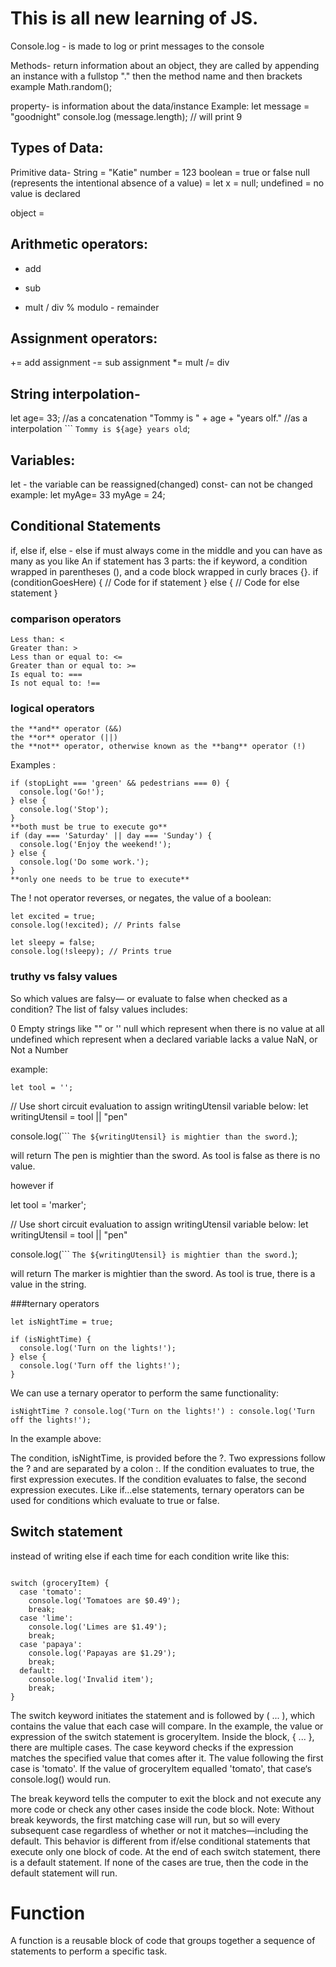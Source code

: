 # This is all new learning of JS.

 Console.log - is made to log or print messages to the console

 Methods- return information about an object, they are called by appending an instance with a fullstop "." then the method name and then brackets 
 example Math.random(); 

 property- is information about the data/instance 
 Example: 
 let message = "goodnight"
 console.log (message.length);
// will print 9

 ## Types of Data: 
  Primitive data-
  String = "Katie"
  number = 123
  boolean = true or false
    null (represents the intentional absence of a value) = let x = null; 
  undefined = no value is declared
  
  
  object = 
    
## Arithmetic operators:
+ add
- sub
* mult
/ div
% modulo - remainder

## Assignment operators:
+= add assignment
-= sub assignment
*= mult
/= div 

## String interpolation- 
let age= 33;
//as a concatenation 
"Tommy is " + age + "years olf."
//as a interpolation
``` `Tommy is ${age} years old`;

## Variables:

let - the variable can be reassigned(changed)
const- can not be changed 
example: 
let myAge= 33
myAge = 24; 


## Conditional Statements 
if, else if, else  - else if must always come in the middle and you can have as many as you like
An if statement has 3 parts: the if keyword, a condition wrapped in parentheses (), and a code block wrapped in curly braces {}. 
if (conditionGoesHere) {
  // Code for if statement
} else {
  // Code for else statement
}

### comparison operators
    Less than: <
    Greater than: >
    Less than or equal to: <=
    Greater than or equal to: >=
    Is equal to: ===
    Is not equal to: !==


### logical operators 
    the **and** operator (&&)
    the **or** operator (||)
    the **not** operator, otherwise known as the **bang** operator (!)
Examples :
```
if (stopLight === 'green' && pedestrians === 0) {
  console.log('Go!');
} else {
  console.log('Stop');
}
**both must be true to execute go**
if (day === 'Saturday' || day === 'Sunday') {
  console.log('Enjoy the weekend!');
} else {
  console.log('Do some work.');
}
**only one needs to be true to execute**
```

The ! not operator reverses, or negates, the value of a boolean:
```
let excited = true;
console.log(!excited); // Prints false

let sleepy = false;
console.log(!sleepy); // Prints true
```

### truthy vs falsy values

So which values are falsy— or evaluate to false when checked as a condition? The list of falsy values includes:

0
Empty strings like "" or ''
null which represent when there is no value at all
undefined which represent when a declared variable lacks a value
NaN, or Not a Number


example:
```
let tool = '';
```
// Use short circuit evaluation to assign  writingUtensil variable below:
let writingUtensil = tool || "pen"

console.log(``` `The ${writingUtensil} is mightier than the sword.`);

will return The pen is mightier than the sword. As tool is false as there is no value. 

however if 

let tool = 'marker';

// Use short circuit evaluation to assign  writingUtensil variable below:
let writingUtensil = tool || "pen"

console.log(``` `The ${writingUtensil} is mightier than the sword.`);

will return The marker is mightier than the sword. As tool is true, there is a value in the string. 

###ternary operators
```
let isNightTime = true;

if (isNightTime) {
  console.log('Turn on the lights!');
} else {
  console.log('Turn off the lights!');
}
```
We can use a ternary operator to perform the same functionality:
```
isNightTime ? console.log('Turn on the lights!') : console.log('Turn off the lights!');
```
In the example above:

The condition, isNightTime, is provided before the ?.
Two expressions follow the ? and are separated by a colon :.
If the condition evaluates to true, the first expression executes.
If the condition evaluates to false, the second expression executes.
Like if...else statements, ternary operators can be used for conditions which evaluate to true or false.

## Switch statement

instead of writing else if each time for each condition write like this: 
```let groceryItem = 'papaya';

switch (groceryItem) {
  case 'tomato':
    console.log('Tomatoes are $0.49');
    break;
  case 'lime':
    console.log('Limes are $1.49');
    break;
  case 'papaya':
    console.log('Papayas are $1.29');
    break;
  default:
    console.log('Invalid item');
    break;
}
```
The switch keyword initiates the statement and is followed by ( ... ), which contains the value that each case will compare. In the example, the value or expression of the switch statement is groceryItem.
Inside the block, { ... }, there are multiple cases. The case keyword checks if the expression matches the specified value that comes after it. The value following the first case is 'tomato'. If the value of groceryItem equalled 'tomato', that case‘s console.log() would run.

The break keyword tells the computer to exit the block and not execute any more code or check any other cases inside the code block. Note: Without break keywords, the first matching case will run, but so will every subsequent case regardless of whether or not it matches—including the default. This behavior is different from if/else conditional statements that execute only one block of code.
At the end of each switch statement, there is a default statement. If none of the cases are true, then the code in the default statement will run.



# Function
A function is a reusable block of code that groups together a sequence of statements to perform a specific task.
